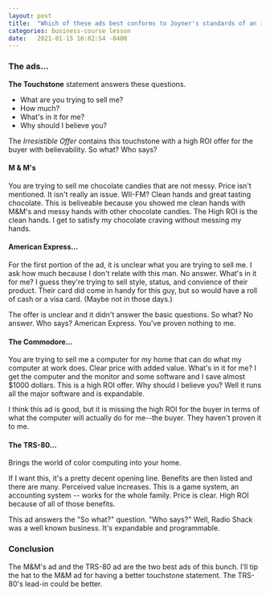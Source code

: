 ```yaml
---
layout: post
title:  "Which of these ads best conforms to Joyner's standards of an irresistible offer?"
categories: business-course lesson
date:   2021-01-15 16:02:54 -0400
---
```



### The ads...

__The Touchstone__ statement answers these questions.

- What are you trying to sell me?
- How much?
- What's in it for me?
- Why should I believe you?

The _Irresistible Offer_ contains this touchstone with a high ROI offer for the buyer with believability.  So what?  Who says?

#### M & M's

You are trying to sell me chocolate candies that are not messy.  Price isn't mentioned.  It isn't really an issue.  WII-FM? Clean hands and great tasting chocolate.  This is beliveable because you showed me clean hands with M&M's and messy hands with other chocolate candies.  The High ROI is the clean hands.  I get to satisfy my chocolate craving without messing my hands.

#### American Express...

For the first portion of the ad, it is unclear what you are trying to sell me.  I ask how much because I don't relate with this man.  No answer.  What's in it for me?  I guess they're trying to sell style, status, and convience of their product.  Their card did come in handy for this guy, but so would have a roll of cash or a visa card.  (Maybe not in those days.)

The offer is unclear and it didn't answer the basic questions.  So what? No answer.  Who says?  American Express.  You've proven nothing to me.

#### The Commodore...

You are trying to sell me a computer for my home that can do what my computer at work does.  Clear price with added value.  What's in it for me?  I get the computer and the monitor and some software and I save almost $1000 dollars.  This is a high ROI offer.  Why should I believe you?  Well it runs all the major software and is expandable.  

I think this ad is good, but it is missing the high ROI for the buyer in terms of what the computer will actually do for me--the buyer.  They haven't proven it to me.

#### The TRS-80...

Brings the world of color computing into your home.

If I want this, it's a pretty decent opening line.  Benefits are then listed and there are many.  Perceived value increases.  This is a game system, an accounting system -- works for the whole family.  Price is clear.  High ROI because of all of those benefits.  

This ad answers the "So what?" question.  "Who says?"  Well, Radio Shack was a well known business.  It's expandable and programmable. 

### Conclusion

The M&M's ad and the TRS-80 ad are the two best ads of this bunch.  I'll tip the hat to the M&M ad for having a better touchstone statement.  The TRS-80's lead-in could be better.


